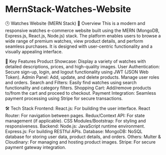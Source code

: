 # MernStack-Watches-Website
🕒 Watches Website (MERN Stack)
🌟 Overview
This is a modern and responsive watches e-commerce website built using the MERN (MongoDB, Express.js, React.js, Node.js) stack. The platform enables users to browse a wide range of premium watches, view product details, and perform seamless purchases. It is designed with user-centric functionality and a visually appealing interface.

🔑 Key Features
Product Showcase: Display a variety of watches with detailed descriptions, prices, and high-quality images.
User Authentication: Secure sign-up, login, and logout functionality using JWT (JSON Web Token).
Admin Panel:
Add, update, and delete products.
Manage user roles and orders.
Search and Filters: Easily find watches using search functionality and category filters.
Shopping Cart: Add/remove products to/from the cart and proceed to checkout.
Payment Integration: Seamless payment processing using Stripe for secure transactions.


🛠️ Tech Stack
Frontend:
React.js: For building the user interface.
React Router: For navigation between pages.
Redux/Context API: For state management (if applicable).
CSS Modules/Bootstrap: For styling and responsiveness.
Backend:
Node.js: JavaScript runtime environment.
Express.js: For building RESTful APIs.
Database:
MongoDB: NoSQL database for storing user data, product details, and orders.
Others:
Multer & Cloudinary: For managing and hosting product images.
Stripe: For secure payment gateway integration.